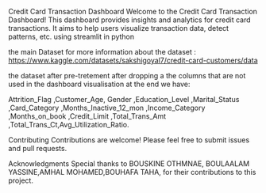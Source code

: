 Credit Card Transaction Dashboard
Welcome to the Credit Card Transaction Dashboard! This dashboard provides insights and analytics for credit card transactions. It aims to help users visualize transaction data, detect patterns, etc. using streamlit in python 

the main Dataset
for more information about the dataset :  https://www.kaggle.com/datasets/sakshigoyal7/credit-card-customers/data

the dataset after pre-tretement
after dropping a the columns that are not used in the dashboard visualisation 
at the end we have:

Attrition_Flag ,Customer_Age, Gender ,Education_Level ,Marital_Status ,Card_Category ,Months_Inactive_12_mon ,Income_Category ,Months_on_book ,Credit_Limit ,Total_Trans_Amt ,Total_Trans_Ct,Avg_Utilization_Ratio.

Contributing
Contributions are welcome! Please feel free to submit issues and pull requests.

Acknowledgments
Special thanks to BOUSKINE OTHMNAE, BOULAALAM YASSINE,AMHAL MOHAMED,BOUHAFA TAHA, for their contributions to this project.

